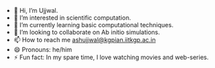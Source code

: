 - 👋 Hi, I’m Ujjwal.
- 👀 I’m interested in scientific computation.
- 🌱 I’m currently learning basic computational techniques.
- 💞️ I’m looking to collaborate on Ab initio simulations.
- 📫 How to reach me ashujjwal@kgpian.iitkgp.ac.in
- 😄 Pronouns: he/him
- ⚡ Fun fact: In my spare time, I love watching movies and web-series.

<!---
ashujjwal/ashujjwal is a ✨ special ✨ repository because its `README.md` (this file) appears on your GitHub profile.
You can click the Preview link to take a look at your changes.
--->
